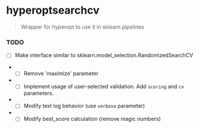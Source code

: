 # hyperoptsearchcv

> Wrapper for hyperopt to use it in sklearn pipelines

### TODO
- [ ] Make interface similar to sklearn.model_selection.RandomizedSearchCV
- - [ ] Remove 'maximize' parameter
- - [ ] Implement usage of user-selected validation. Add `scoring` and `cv` parameters.
- - [ ] Modify text log behavior (use `verbose` parameter)
- - [ ] Modify best_score calculation (remove magic numbers)
